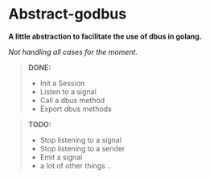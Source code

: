 Abstract-godbus
===================


**A little abstraction to facilitate the use of dbus in golang.**

*Not handling all cases for the moment.*

> **DONE:**
> - Init a Session
> - Listen to a signal
> - Call a dbus method
> - Export dbus methods

> **TODO:**
> - Stop listening to a signal
> - Stop listening to a sender
> - Emit a signal
> - a lot of other things ..
